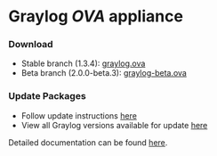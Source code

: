 Graylog *OVA* appliance
=======================

### Download

  * Stable branch (1.3.4): [graylog.ova](https://packages.graylog2.org/releases/graylog-omnibus/ova/graylog-1.3.4-1.ova)
  * Beta branch (2.0.0-beta.3): [graylog-beta.ova](https://packages.graylog2.org/releases/graylog-omnibus/ova/graylog-beta-2.0.0-beta.3-1.ova)

### Update Packages

  * Follow update instructions [here](http://docs.graylog.org/en/1.3/pages/installation/graylog_ctl.html#upgrade-graylog)
  * View all Graylog versions available for update [here](https://packages.graylog2.org/appliances/ubuntu)

  
Detailed documentation can be found [here](http://docs.graylog.org/en/latest/pages/installation/virtual_machine_appliances.html).
